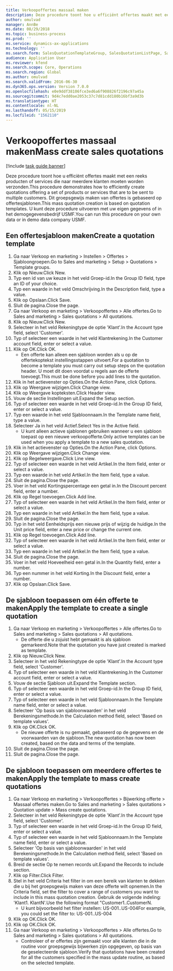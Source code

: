 ```yaml
---
title: Verkoopoffertes massaal maken
description: Deze procedure toont hoe u efficiënt offertes maakt met een reeks producten of services die naar meerdere klanten moeten worden verzonden.
author: omulvad
manager: AnnBe
ms.date: 08/29/2018
ms.topic: business-process
ms.prod: ''
ms.service: dynamics-ax-applications
ms.technology: ''
ms.search.form: SalesQuotationTemplateGroup, SalesQuotationListPage, SalesCreateQuotation, SalesQuotationTable, SysQueryForm
audience: Application User
ms.reviewer: kfend
ms.search.scope: Core, Operations
ms.search.region: Global
ms.author: omulvad
ms.search.validFrom: 2016-06-30
ms.dyn365.ops.version: Version 7.0.0
ms.openlocfilehash: e0e9ddf38106fce3ed6a6f908826f2196c97a45a
ms.sourcegitcommit: 9d4c7edd0ae2053c37c7d81cdd180b16bf3a9d3b
ms.translationtype: HT
ms.contentlocale: nl-NL
ms.lasthandoff: 05/15/2019
ms.locfileid: "1562110"
---
```

# <a name="mass-create-sales-quotations"></a><span data-ttu-id="b8603-103">Verkoopoffertes massaal maken</span><span class="sxs-lookup"><span data-stu-id="b8603-103">Mass create sales quotations</span></span>

[!include [task guide banner](../../includes/task-guide-banner.md)]

<span data-ttu-id="b8603-104">Deze procedure toont hoe u efficiënt offertes maakt met een reeks producten of services die naar meerdere klanten moeten worden verzonden.</span><span class="sxs-lookup"><span data-stu-id="b8603-104">This procedure demonstrates how to efficiently create quotations offering a set of products or services that are to be sent to multiple customers.</span></span> <span data-ttu-id="b8603-105">Dit groepsgewijs maken van offertes is gebaseerd op offertesjablonen.</span><span class="sxs-lookup"><span data-stu-id="b8603-105">This mass quotation creation is based on quotation templates.</span></span> <span data-ttu-id="b8603-106">U kunt deze procedure uitvoeren met uw eigen gegevens of in het demogegevensbedrijf USMF.</span><span class="sxs-lookup"><span data-stu-id="b8603-106">You can run this procedure on your own data or in demo data company USMF.</span></span>


## <a name="create-a-quotation-template"></a><span data-ttu-id="b8603-107">Een offertesjabloon maken</span><span class="sxs-lookup"><span data-stu-id="b8603-107">Create a quotation template</span></span>
1. <span data-ttu-id="b8603-108">Ga naar Verkoop en marketing > Instellen > Offertes > Sjabloongroepen.</span><span class="sxs-lookup"><span data-stu-id="b8603-108">Go to Sales and marketing > Setup > Quotations > Template groups.</span></span>
2. <span data-ttu-id="b8603-109">Klik op Nieuw.</span><span class="sxs-lookup"><span data-stu-id="b8603-109">Click New.</span></span>
3. <span data-ttu-id="b8603-110">Typ een id van uw keuze in het veld Groep-id.</span><span class="sxs-lookup"><span data-stu-id="b8603-110">In the Group ID field, type an ID of your choice.</span></span>
4. <span data-ttu-id="b8603-111">Typ een waarde in het veld Omschrijving.</span><span class="sxs-lookup"><span data-stu-id="b8603-111">In the Description field, type a value.</span></span>
5. <span data-ttu-id="b8603-112">Klik op Opslaan.</span><span class="sxs-lookup"><span data-stu-id="b8603-112">Click Save.</span></span>
6. <span data-ttu-id="b8603-113">Sluit de pagina.</span><span class="sxs-lookup"><span data-stu-id="b8603-113">Close the page.</span></span>
7. <span data-ttu-id="b8603-114">Ga naar Verkoop en marketing > Verkoopoffertes > Alle offertes.</span><span class="sxs-lookup"><span data-stu-id="b8603-114">Go to Sales and marketing > Sales quotations > All quotations.</span></span>
8. <span data-ttu-id="b8603-115">Klik op Nieuw.</span><span class="sxs-lookup"><span data-stu-id="b8603-115">Click New.</span></span>
9. <span data-ttu-id="b8603-116">Selecteer in het veld Rekeningtype de optie 'Klant'.</span><span class="sxs-lookup"><span data-stu-id="b8603-116">In the Account type field, select 'Customer'.</span></span>
10. <span data-ttu-id="b8603-117">Typ of selecteer een waarde in het veld Klantrekening.</span><span class="sxs-lookup"><span data-stu-id="b8603-117">In the Customer account field, enter or select a value.</span></span>
11. <span data-ttu-id="b8603-118">Klik op OK.</span><span class="sxs-lookup"><span data-stu-id="b8603-118">Click OK.</span></span>
    * <span data-ttu-id="b8603-119">Een offerte kan alleen een sjabloon worden als u op de offertekoptekst instellingsstappen uitvoert.</span><span class="sxs-lookup"><span data-stu-id="b8603-119">For a quotation to become a template you must carry out  setup steps on the quotation header.</span></span> <span data-ttu-id="b8603-120">U moet dit doen voordat u regels aan de offerte toevoegt.</span><span class="sxs-lookup"><span data-stu-id="b8603-120">This must be done before you add lines to the quotation.</span></span>   
12. <span data-ttu-id="b8603-121">Klik in het actievenster op Opties.</span><span class="sxs-lookup"><span data-stu-id="b8603-121">On the Action Pane, click Options.</span></span>
13. <span data-ttu-id="b8603-122">Klik op Weergave wijzigen.</span><span class="sxs-lookup"><span data-stu-id="b8603-122">Click Change view.</span></span>
14. <span data-ttu-id="b8603-123">Klik op Weergave kopteksten.</span><span class="sxs-lookup"><span data-stu-id="b8603-123">Click Header view.</span></span>
15. <span data-ttu-id="b8603-124">Vouw de sectie Instellingen uit.</span><span class="sxs-lookup"><span data-stu-id="b8603-124">Expand the Setup section.</span></span>
16. <span data-ttu-id="b8603-125">Typ of selecteer een waarde in het veld Groep-id.</span><span class="sxs-lookup"><span data-stu-id="b8603-125">In the Group ID field, enter or select a value.</span></span>
17. <span data-ttu-id="b8603-126">Typ een waarde in het veld Sjabloonnaam.</span><span class="sxs-lookup"><span data-stu-id="b8603-126">In the Template name field, type a value.</span></span>
18. <span data-ttu-id="b8603-127">Selecteer Ja in het veld Actief.</span><span class="sxs-lookup"><span data-stu-id="b8603-127">Select Yes in the Active field.</span></span>
    * <span data-ttu-id="b8603-128">U kunt alleen actieve sjablonen gebruiken wanneer u een sjabloon toepast op een nieuwe verkoopofferte.</span><span class="sxs-lookup"><span data-stu-id="b8603-128">Only active templates can be used when you apply a template to a new sales quotation.</span></span>  
19. <span data-ttu-id="b8603-129">Klik in het actievenster op Opties.</span><span class="sxs-lookup"><span data-stu-id="b8603-129">On the Action Pane, click Options.</span></span>
20. <span data-ttu-id="b8603-130">Klik op Weergave wijzigen.</span><span class="sxs-lookup"><span data-stu-id="b8603-130">Click Change view.</span></span>
21. <span data-ttu-id="b8603-131">Klik op Regelweergave.</span><span class="sxs-lookup"><span data-stu-id="b8603-131">Click Line view.</span></span>
22. <span data-ttu-id="b8603-132">Typ of selecteer een waarde in het veld Artikel.</span><span class="sxs-lookup"><span data-stu-id="b8603-132">In the Item field, enter or select a value.</span></span>
23. <span data-ttu-id="b8603-133">Typ een waarde in het veld Artikel.</span><span class="sxs-lookup"><span data-stu-id="b8603-133">In the Item field, type a value.</span></span>
24. <span data-ttu-id="b8603-134">Sluit de pagina.</span><span class="sxs-lookup"><span data-stu-id="b8603-134">Close the page.</span></span>
25. <span data-ttu-id="b8603-135">Voer in het veld Kortingspercentage een getal in.</span><span class="sxs-lookup"><span data-stu-id="b8603-135">In the Discount percent field, enter a number.</span></span>
26. <span data-ttu-id="b8603-136">Klik op Regel toevoegen.</span><span class="sxs-lookup"><span data-stu-id="b8603-136">Click Add line.</span></span>
27. <span data-ttu-id="b8603-137">Typ of selecteer een waarde in het veld Artikel.</span><span class="sxs-lookup"><span data-stu-id="b8603-137">In the Item field, enter or select a value.</span></span>
28. <span data-ttu-id="b8603-138">Typ een waarde in het veld Artikel.</span><span class="sxs-lookup"><span data-stu-id="b8603-138">In the Item field, type a value.</span></span>
29. <span data-ttu-id="b8603-139">Sluit de pagina.</span><span class="sxs-lookup"><span data-stu-id="b8603-139">Close the page.</span></span>
30. <span data-ttu-id="b8603-140">Typ in het veld Eenheidsprijs een nieuwe prijs of wijzig de huidige.</span><span class="sxs-lookup"><span data-stu-id="b8603-140">In the Unit price field, enter a new price or change the current one.</span></span>
31. <span data-ttu-id="b8603-141">Klik op Regel toevoegen.</span><span class="sxs-lookup"><span data-stu-id="b8603-141">Click Add line.</span></span>
32. <span data-ttu-id="b8603-142">Typ of selecteer een waarde in het veld Artikel.</span><span class="sxs-lookup"><span data-stu-id="b8603-142">In the Item field, enter or select a value.</span></span>
33. <span data-ttu-id="b8603-143">Typ een waarde in het veld Artikel.</span><span class="sxs-lookup"><span data-stu-id="b8603-143">In the Item field, type a value.</span></span>
34. <span data-ttu-id="b8603-144">Sluit de pagina.</span><span class="sxs-lookup"><span data-stu-id="b8603-144">Close the page.</span></span>
35. <span data-ttu-id="b8603-145">Voer in het veld Hoeveelheid een getal in.</span><span class="sxs-lookup"><span data-stu-id="b8603-145">In the Quantity field, enter a number.</span></span>
36. <span data-ttu-id="b8603-146">Typ een nummer in het veld Korting.</span><span class="sxs-lookup"><span data-stu-id="b8603-146">In the Discount field, enter a number.</span></span>
37. <span data-ttu-id="b8603-147">Klik op Opslaan.</span><span class="sxs-lookup"><span data-stu-id="b8603-147">Click Save.</span></span>

## <a name="apply-the-template-to-create-a-single-quotation"></a><span data-ttu-id="b8603-148">De sjabloon toepassen om één offerte te maken</span><span class="sxs-lookup"><span data-stu-id="b8603-148">Apply the template to create a single quotation</span></span>
1. <span data-ttu-id="b8603-149">Ga naar Verkoop en marketing > Verkoopoffertes > Alle offertes.</span><span class="sxs-lookup"><span data-stu-id="b8603-149">Go to Sales and marketing > Sales quotations > All quotations.</span></span>
    * <span data-ttu-id="b8603-150">De offerte die u zojuist hebt gemaakt is als sjabloon gemarkeerd.</span><span class="sxs-lookup"><span data-stu-id="b8603-150">Note that the quotation you have just created is marked as template.</span></span>  
2. <span data-ttu-id="b8603-151">Klik op Nieuw.</span><span class="sxs-lookup"><span data-stu-id="b8603-151">Click New.</span></span>
3. <span data-ttu-id="b8603-152">Selecteer in het veld Rekeningtype de optie 'Klant'.</span><span class="sxs-lookup"><span data-stu-id="b8603-152">In the Account type field, select 'Customer'.</span></span>
4. <span data-ttu-id="b8603-153">Typ of selecteer een waarde in het veld Klantrekening.</span><span class="sxs-lookup"><span data-stu-id="b8603-153">In the Customer account field, enter or select a value.</span></span>
5. <span data-ttu-id="b8603-154">Vouw de sectie Sjabloon uit.</span><span class="sxs-lookup"><span data-stu-id="b8603-154">Expand the Template section.</span></span>
6. <span data-ttu-id="b8603-155">Typ of selecteer een waarde in het veld Groep-id.</span><span class="sxs-lookup"><span data-stu-id="b8603-155">In the Group ID field, enter or select a value.</span></span>
7. <span data-ttu-id="b8603-156">Typ of selecteer een waarde in het veld Sjabloonnaam.</span><span class="sxs-lookup"><span data-stu-id="b8603-156">In the Template name field, enter or select a value.</span></span>
8. <span data-ttu-id="b8603-157">Selecteer 'Op basis van sjabloonwaarden' in het veld Berekeningsmethode.</span><span class="sxs-lookup"><span data-stu-id="b8603-157">In the Calculation method field, select 'Based on template values'.</span></span>
9. <span data-ttu-id="b8603-158">Klik op OK.</span><span class="sxs-lookup"><span data-stu-id="b8603-158">Click OK.</span></span>
    * <span data-ttu-id="b8603-159">De nieuwe offerte is nu gemaakt, gebaseerd op de gegevens en de voorwaarden van de sjabloon.</span><span class="sxs-lookup"><span data-stu-id="b8603-159">The new quotation has now been created, based on the data and terms of the template.</span></span>  
10. <span data-ttu-id="b8603-160">Sluit de pagina.</span><span class="sxs-lookup"><span data-stu-id="b8603-160">Close the page.</span></span>
11. <span data-ttu-id="b8603-161">Sluit de pagina.</span><span class="sxs-lookup"><span data-stu-id="b8603-161">Close the page.</span></span>

## <a name="apply-the-template-to-mass-create-quotations"></a><span data-ttu-id="b8603-162">De sjabloon toepassen om meerdere offertes te maken</span><span class="sxs-lookup"><span data-stu-id="b8603-162">Apply the template to mass create quotations</span></span>
1. <span data-ttu-id="b8603-163">Ga naar Verkoop en marketing > Verkoopoffertes > Bijwerking offerte > Massaal offertes maken.</span><span class="sxs-lookup"><span data-stu-id="b8603-163">Go to Sales and marketing > Sales quotations > Quotation update > Mass create quotations.</span></span>
2. <span data-ttu-id="b8603-164">Selecteer in het veld Rekeningtype de optie 'Klant'.</span><span class="sxs-lookup"><span data-stu-id="b8603-164">In the Account type field, select 'Customer'.</span></span>
3. <span data-ttu-id="b8603-165">Typ of selecteer een waarde in het veld Groep-id.</span><span class="sxs-lookup"><span data-stu-id="b8603-165">In the Group ID field, enter or select a value.</span></span>
4. <span data-ttu-id="b8603-166">Typ of selecteer een waarde in het veld Sjabloonnaam.</span><span class="sxs-lookup"><span data-stu-id="b8603-166">In the Template name field, enter or select a value.</span></span>
5. <span data-ttu-id="b8603-167">Selecteer 'Op basis van sjabloonwaarden' in het veld Berekeningsmethode.</span><span class="sxs-lookup"><span data-stu-id="b8603-167">In the Calculation method field, select 'Based on template values'.</span></span>
6. <span data-ttu-id="b8603-168">Breid de sectie Op te nemen records uit.</span><span class="sxs-lookup"><span data-stu-id="b8603-168">Expand the Records to include section.</span></span>
7. <span data-ttu-id="b8603-169">Klik op Filter.</span><span class="sxs-lookup"><span data-stu-id="b8603-169">Click Filter.</span></span>
8. <span data-ttu-id="b8603-170">Stel in het veld Criteria het filter in om een bereik van klanten te dekken die u bij het groepsgewijs maken van deze offerte wilt opnemen.</span><span class="sxs-lookup"><span data-stu-id="b8603-170">In the Criteria field, set the filter to cover a range of customers you want to include in this mass quotation creation.</span></span> <span data-ttu-id="b8603-171">Gebruik de volgende indeling: 'Klant1. KlantN'.</span><span class="sxs-lookup"><span data-stu-id="b8603-171">Use the following format "Customer1..CustomerN.</span></span>
    * <span data-ttu-id="b8603-172">U kunt bijvoorbeeld het filter instellen: US-001..US-004</span><span class="sxs-lookup"><span data-stu-id="b8603-172">For example, you could set the filter to: US-001..US-004</span></span>  
9. <span data-ttu-id="b8603-173">Klik op OK.</span><span class="sxs-lookup"><span data-stu-id="b8603-173">Click OK.</span></span>
10. <span data-ttu-id="b8603-174">Klik op OK.</span><span class="sxs-lookup"><span data-stu-id="b8603-174">Click OK.</span></span>
11. <span data-ttu-id="b8603-175">Ga naar Verkoop en marketing > Verkoopoffertes > Alle offertes.</span><span class="sxs-lookup"><span data-stu-id="b8603-175">Go to Sales and marketing > Sales quotations > All quotations.</span></span>
    * <span data-ttu-id="b8603-176">Controleer of er offertes zijn gemaakt voor alle klanten die in de routine voor groepsgewijs bijwerken zijn opgegeven, op basis van de geselecteerde sjabloon.</span><span class="sxs-lookup"><span data-stu-id="b8603-176">Verify that quotations have been created for all the customers specified in the mass update routine, as based on the selected template.</span></span>  

